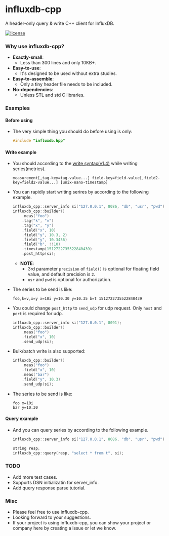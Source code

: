 # influxdb-cpp

A header-only query & write C++ client for InfluxDB.

[![license](https://img.shields.io/badge/license-MIT-brightgreen.svg?style=flat)](https://github.com/orca-zhang/influxdb-cpp/blob/master/LICENSE)

### Why use influxdb-cpp?

- **Exactly-small**: 
  - Less than 300 lines and only 10KB+.
- **Easy-to-use**: 
  - It's designed to be used without extra studies.
- **Easy-to-assemble**: 
  - Only a tiny header file needs to be included.
- **No-dependencies**: 
  - Unless STL and std C libraries.

### Examples

#### Before using

- The very simple thing you should do before using is only:

    ```cpp
    #include "influxdb.hpp"
    ```

#### Write example

- You should according to the [write syntax(v1.4)](https://docs.influxdata.com/influxdb/v1.4/write_protocols/line_protocol_reference/) while writing series(metrics).

    ```
    measurement[,tag-key=tag-value...] field-key=field-value[,field2-key=field2-value...] [unix-nano-timestamp]
    ```


- You can rapidly start writing serires by according to the following example.

    ```cpp
    influxdb_cpp::server_info si("127.0.0.1", 8086, "db", "usr", "pwd");
    influxdb_cpp::builder()
        .meas("foo")
        .tag("k", "v")
        .tag("x", "y")
        .field("x", 10)
        .field("y", 10.3, 2)
        .field("y", 10.3456)
        .field("b", !!10)
        .timestamp(1512722735522840439)
        .post_http(si);
    ```

  - **NOTE**: 
    - 3rd parameter `precision` of `field()` is optional for floating field value, and default precision is `2`. 
    - `usr` and `pwd` is optional for authorization.

- The series to be send is like:

    ```
    foo,k=v,x=y x=10i y=10.30 y=10.35 b=t 1512722735522840439
    ```

- You could change `post_http` to `send_udp` for udp request. Only `host` and `port` is required for udp.

    ```cpp
    influxdb_cpp::server_info si("127.0.0.1", 8091);
    influxdb_cpp::builder()
        .meas("foo")
        .field("x", 10)
        .send_udp(si);
    ```

- Bulk/batch write is also supported:

    ```cpp
    influxdb_cpp::builder()
        .meas("foo")
        .field("x", 10)
        .meas("bar")
        .field("y", 10.3)
        .send_udp(si);
    ```

- The series to be send is like:

    ```
    foo x=10i
    bar y=10.30
    ```

#### Query example

- And you can query series by according to the following example.

    ```cpp
    influxdb_cpp::server_info si("127.0.0.1", 8086, "db", "usr", "pwd");

    string resp;
    influxdb_cpp::query(resp, "select * from t", si);
    ```

### TODO

- Add more test cases.
- Supports DSN initializatin for server_info.
- Add query response parse tutorial.

### Misc

- Please feel free to use influxdb-cpp.
- Looking forward to your suggestions.
- If your project is using influxdb-cpp, you can show your project or company here by creating a issue or let we know.